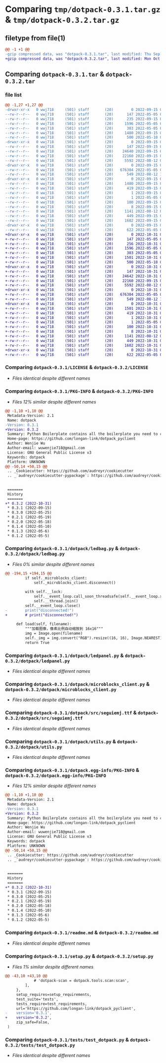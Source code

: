 # Comparing `tmp/dotpack-0.3.1.tar.gz` & `tmp/dotpack-0.3.2.tar.gz`

## filetype from file(1)

```diff
@@ -1 +1 @@
-gzip compressed data, was "dotpack-0.3.1.tar", last modified: Thu Sep 15 08:31:23 2022, max compression
+gzip compressed data, was "dotpack-0.3.2.tar", last modified: Mon Oct 31 03:39:53 2022, max compression
```

## Comparing `dotpack-0.3.1.tar` & `dotpack-0.3.2.tar`

### file list

```diff
@@ -1,27 +1,27 @@
-drwxr-xr-x   0 wwj718     (501) staff       (20)        0 2022-09-15 08:31:23.394542 dotpack-0.3.1/
--rw-r--r--   0 wwj718     (501) staff       (20)      147 2022-05-05 03:06:54.000000 dotpack-0.3.1/AUTHORS.rst
--rw-r--r--   0 wwj718     (501) staff       (20)      235 2022-09-15 08:30:26.000000 dotpack-0.3.1/HISTORY.rst
--rw-r--r--   0 wwj718     (501) staff       (20)     1596 2022-05-05 03:06:54.000000 dotpack-0.3.1/LICENSE
--rw-r--r--   0 wwj718     (501) staff       (20)      303 2022-05-05 03:06:54.000000 dotpack-0.3.1/MANIFEST.in
--rw-r--r--   0 wwj718     (501) staff       (20)     1480 2022-09-15 08:31:23.394637 dotpack-0.3.1/PKG-INFO
--rw-r--r--   0 wwj718     (501) staff       (20)      500 2022-05-18 07:03:29.000000 dotpack-0.3.1/README.rst
-drwxr-xr-x   0 wwj718     (501) staff       (20)        0 2022-09-15 08:31:23.391803 dotpack-0.3.1/dotpack/
--rw-r--r--   0 wwj718     (501) staff       (20)      147 2022-09-15 08:30:26.000000 dotpack-0.3.1/dotpack/__init__.py
--rw-r--r--   0 wwj718     (501) staff       (20)    24640 2022-09-15 08:30:26.000000 dotpack-0.3.1/dotpack/ledbag.py
--rw-r--r--   0 wwj718     (501) staff       (20)    22160 2022-09-15 08:30:26.000000 dotpack-0.3.1/dotpack/ledpanel.py
--rw-r--r--   0 wwj718     (501) staff       (20)     5592 2022-08-12 09:17:41.000000 dotpack-0.3.1/dotpack/microblocks_client.py
-drwxr-xr-x   0 wwj718     (501) staff       (20)        0 2022-09-15 08:31:23.392718 dotpack-0.3.1/dotpack/src/
--rw-r--r--   0 wwj718     (501) staff       (20)   676304 2022-05-05 03:06:54.000000 dotpack-0.3.1/dotpack/src/seguiemj.ttf
--rw-r--r--   0 wwj718     (501) staff       (20)      549 2022-08-12 10:17:43.000000 dotpack-0.3.1/dotpack/utils.py
-drwxr-xr-x   0 wwj718     (501) staff       (20)        0 2022-09-15 08:31:23.392622 dotpack-0.3.1/dotpack.egg-info/
--rw-r--r--   0 wwj718     (501) staff       (20)     1480 2022-09-15 08:31:23.000000 dotpack-0.3.1/dotpack.egg-info/PKG-INFO
--rw-r--r--   0 wwj718     (501) staff       (20)      419 2022-09-15 08:31:23.000000 dotpack-0.3.1/dotpack.egg-info/SOURCES.txt
--rw-r--r--   0 wwj718     (501) staff       (20)        1 2022-09-15 08:31:23.000000 dotpack-0.3.1/dotpack.egg-info/dependency_links.txt
--rw-r--r--   0 wwj718     (501) staff       (20)        1 2022-05-05 03:31:01.000000 dotpack-0.3.1/dotpack.egg-info/not-zip-safe
--rw-r--r--   0 wwj718     (501) staff       (20)      100 2022-09-15 08:31:23.000000 dotpack-0.3.1/dotpack.egg-info/requires.txt
--rw-r--r--   0 wwj718     (501) staff       (20)        8 2022-09-15 08:31:23.000000 dotpack-0.3.1/dotpack.egg-info/top_level.txt
--rw-r--r--   0 wwj718     (501) staff       (20)     1141 2022-08-12 09:21:30.000000 dotpack-0.3.1/readme.md
--rw-r--r--   0 wwj718     (501) staff       (20)      449 2022-09-15 08:31:23.394949 dotpack-0.3.1/setup.cfg
--rw-r--r--   0 wwj718     (501) staff       (20)     1602 2022-09-15 08:30:26.000000 dotpack-0.3.1/setup.py
-drwxr-xr-x   0 wwj718     (501) staff       (20)        0 2022-09-15 08:31:23.394189 dotpack-0.3.1/tests/
--rw-r--r--   0 wwj718     (501) staff       (20)      622 2022-05-05 03:06:54.000000 dotpack-0.3.1/tests/test_dotpack.py
+drwxr-xr-x   0 wwj718     (501) staff       (20)        0 2022-10-31 03:39:53.327549 dotpack-0.3.2/
+-rw-r--r--   0 wwj718     (501) staff       (20)      147 2022-05-05 03:06:54.000000 dotpack-0.3.2/AUTHORS.rst
+-rw-r--r--   0 wwj718     (501) staff       (20)      256 2022-10-31 03:37:46.000000 dotpack-0.3.2/HISTORY.rst
+-rw-r--r--   0 wwj718     (501) staff       (20)     1596 2022-05-05 03:06:54.000000 dotpack-0.3.2/LICENSE
+-rw-r--r--   0 wwj718     (501) staff       (20)      303 2022-05-05 03:06:54.000000 dotpack-0.3.2/MANIFEST.in
+-rw-r--r--   0 wwj718     (501) staff       (20)     1501 2022-10-31 03:39:53.327614 dotpack-0.3.2/PKG-INFO
+-rw-r--r--   0 wwj718     (501) staff       (20)      500 2022-05-18 07:03:29.000000 dotpack-0.3.2/README.rst
+drwxr-xr-x   0 wwj718     (501) staff       (20)        0 2022-10-31 03:39:53.324980 dotpack-0.3.2/dotpack/
+-rw-r--r--   0 wwj718     (501) staff       (20)      147 2022-10-31 03:37:56.000000 dotpack-0.3.2/dotpack/__init__.py
+-rw-r--r--   0 wwj718     (501) staff       (20)    24642 2022-10-31 03:37:24.000000 dotpack-0.3.2/dotpack/ledbag.py
+-rw-r--r--   0 wwj718     (501) staff       (20)    22160 2022-09-15 08:30:26.000000 dotpack-0.3.2/dotpack/ledpanel.py
+-rw-r--r--   0 wwj718     (501) staff       (20)     5592 2022-08-12 09:17:41.000000 dotpack-0.3.2/dotpack/microblocks_client.py
+drwxr-xr-x   0 wwj718     (501) staff       (20)        0 2022-10-31 03:39:53.326111 dotpack-0.3.2/dotpack/src/
+-rw-r--r--   0 wwj718     (501) staff       (20)   676304 2022-05-05 03:06:54.000000 dotpack-0.3.2/dotpack/src/seguiemj.ttf
+-rw-r--r--   0 wwj718     (501) staff       (20)      549 2022-08-12 10:17:43.000000 dotpack-0.3.2/dotpack/utils.py
+drwxr-xr-x   0 wwj718     (501) staff       (20)        0 2022-10-31 03:39:53.325984 dotpack-0.3.2/dotpack.egg-info/
+-rw-r--r--   0 wwj718     (501) staff       (20)     1501 2022-10-31 03:39:53.000000 dotpack-0.3.2/dotpack.egg-info/PKG-INFO
+-rw-r--r--   0 wwj718     (501) staff       (20)      419 2022-10-31 03:39:53.000000 dotpack-0.3.2/dotpack.egg-info/SOURCES.txt
+-rw-r--r--   0 wwj718     (501) staff       (20)        1 2022-10-31 03:39:53.000000 dotpack-0.3.2/dotpack.egg-info/dependency_links.txt
+-rw-r--r--   0 wwj718     (501) staff       (20)        1 2022-05-05 03:31:01.000000 dotpack-0.3.2/dotpack.egg-info/not-zip-safe
+-rw-r--r--   0 wwj718     (501) staff       (20)      100 2022-10-31 03:39:53.000000 dotpack-0.3.2/dotpack.egg-info/requires.txt
+-rw-r--r--   0 wwj718     (501) staff       (20)        8 2022-10-31 03:39:53.000000 dotpack-0.3.2/dotpack.egg-info/top_level.txt
+-rw-r--r--   0 wwj718     (501) staff       (20)     1141 2022-08-12 09:21:30.000000 dotpack-0.3.2/readme.md
+-rw-r--r--   0 wwj718     (501) staff       (20)      449 2022-10-31 03:39:53.327874 dotpack-0.3.2/setup.cfg
+-rw-r--r--   0 wwj718     (501) staff       (20)     1602 2022-10-31 03:37:53.000000 dotpack-0.3.2/setup.py
+drwxr-xr-x   0 wwj718     (501) staff       (20)        0 2022-10-31 03:39:53.327326 dotpack-0.3.2/tests/
+-rw-r--r--   0 wwj718     (501) staff       (20)      622 2022-05-05 03:06:54.000000 dotpack-0.3.2/tests/test_dotpack.py
```

### Comparing `dotpack-0.3.1/LICENSE` & `dotpack-0.3.2/LICENSE`

 * *Files identical despite different names*

### Comparing `dotpack-0.3.1/PKG-INFO` & `dotpack-0.3.2/PKG-INFO`

 * *Files 12% similar despite different names*

```diff
@@ -1,10 +1,10 @@
 Metadata-Version: 2.1
 Name: dotpack
-Version: 0.3.1
+Version: 0.3.2
 Summary: Python Boilerplate contains all the boilerplate you need to create a Python package.
 Home-page: https://github.com/longan-link/dotpack_pyclient
 Author: Wenjie Wu
 Author-email: wuwenjie718@gmail.com
 License: GNU General Public License v3
 Keywords: dotpack
 Platform: UNKNOWN
@@ -50,14 +50,15 @@
 .. _Cookiecutter: https://github.com/audreyr/cookiecutter
 .. _`audreyr/cookiecutter-pypackage`: https://github.com/audreyr/cookiecutter-pypackage
 
 
 =======
 History
 =======
+* 0.3.2 (2022-10-31)
 * 0.3.1 (2022-09-15)
 * 0.3.0 (2022-05-25)
 * 0.2.1 (2022-05-19)
 * 0.2.0 (2022-05-18)
 * 0.1.4 (2022-05-10)
 * 0.1.3 (2022-05-6)
 * 0.1.2 (2022-05-5)
```

### Comparing `dotpack-0.3.1/dotpack/ledbag.py` & `dotpack-0.3.2/dotpack/ledbag.py`

 * *Files 0% similar despite different names*

```diff
@@ -194,15 +194,15 @@
         if self._microblocks_client:
             self._microblocks_client.disconnect()
 
         with self.__lock:
             self.__event_loop.call_soon_threadsafe(self.__event_loop.stop)
             self.__thread.join()
         self.__event_loop.close()
-        print("disconnected!")
+        # print("disconnected!")
 
     def load(self, filename):
         """加载图像，像素比例自动缩放到 16x16"""
         img = Image.open(filename)
         self._img = img.convert("RGB").resize((16, 16), Image.NEAREST)
         return True
```

### Comparing `dotpack-0.3.1/dotpack/ledpanel.py` & `dotpack-0.3.2/dotpack/ledpanel.py`

 * *Files identical despite different names*

### Comparing `dotpack-0.3.1/dotpack/microblocks_client.py` & `dotpack-0.3.2/dotpack/microblocks_client.py`

 * *Files identical despite different names*

### Comparing `dotpack-0.3.1/dotpack/src/seguiemj.ttf` & `dotpack-0.3.2/dotpack/src/seguiemj.ttf`

 * *Files identical despite different names*

### Comparing `dotpack-0.3.1/dotpack/utils.py` & `dotpack-0.3.2/dotpack/utils.py`

 * *Files identical despite different names*

### Comparing `dotpack-0.3.1/dotpack.egg-info/PKG-INFO` & `dotpack-0.3.2/dotpack.egg-info/PKG-INFO`

 * *Files 12% similar despite different names*

```diff
@@ -1,10 +1,10 @@
 Metadata-Version: 2.1
 Name: dotpack
-Version: 0.3.1
+Version: 0.3.2
 Summary: Python Boilerplate contains all the boilerplate you need to create a Python package.
 Home-page: https://github.com/longan-link/dotpack_pyclient
 Author: Wenjie Wu
 Author-email: wuwenjie718@gmail.com
 License: GNU General Public License v3
 Keywords: dotpack
 Platform: UNKNOWN
@@ -50,14 +50,15 @@
 .. _Cookiecutter: https://github.com/audreyr/cookiecutter
 .. _`audreyr/cookiecutter-pypackage`: https://github.com/audreyr/cookiecutter-pypackage
 
 
 =======
 History
 =======
+* 0.3.2 (2022-10-31)
 * 0.3.1 (2022-09-15)
 * 0.3.0 (2022-05-25)
 * 0.2.1 (2022-05-19)
 * 0.2.0 (2022-05-18)
 * 0.1.4 (2022-05-10)
 * 0.1.3 (2022-05-6)
 * 0.1.2 (2022-05-5)
```

### Comparing `dotpack-0.3.1/readme.md` & `dotpack-0.3.2/readme.md`

 * *Files identical despite different names*

### Comparing `dotpack-0.3.1/setup.py` & `dotpack-0.3.2/setup.py`

 * *Files 1% similar despite different names*

```diff
@@ -43,10 +43,10 @@
             # 'dotpack-scan = dotpack.tools.scan:scan',
         ],
     },
     setup_requires=setup_requirements,
     test_suite='tests',
     tests_require=test_requirements,
     url='https://github.com/longan-link/dotpack_pyclient',
-    version='0.3.1',
+    version='0.3.2',
     zip_safe=False,
 )
```

### Comparing `dotpack-0.3.1/tests/test_dotpack.py` & `dotpack-0.3.2/tests/test_dotpack.py`

 * *Files identical despite different names*

